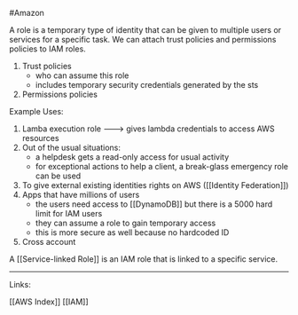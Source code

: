 #Amazon 

A role is a temporary type of identity that can be given to multiple users or services for a specific task. We can attach trust policies and permissions policies to IAM roles. 

1. Trust policies
	 - who can assume this role 
	 - includes temporary security credentials generated by the sts
2. Permissions policies 

Example Uses:
1. Lamba execution role     --->     gives lambda credentials to access AWS resources 
2. Out of the usual situations: 
	- a helpdesk gets a read-only access for usual activity
	- for exceptional actions to help a client, a break-glass emergency role can be used
3. To give external existing identities rights on AWS ([[Identity Federation]])
4. Apps that have millions of users
	 - the users need access to [[DynamoDB]] but there is a 5000 hard limit for IAM users
	 - they can assume a role to gain temporary access 
	 - this is more secure as well because no hardcoded ID
5. Cross account 

A [[Service-linked Role]] is an IAM role that is linked to a specific service. 


---
Links:

[[AWS Index]]
[[IAM]]
